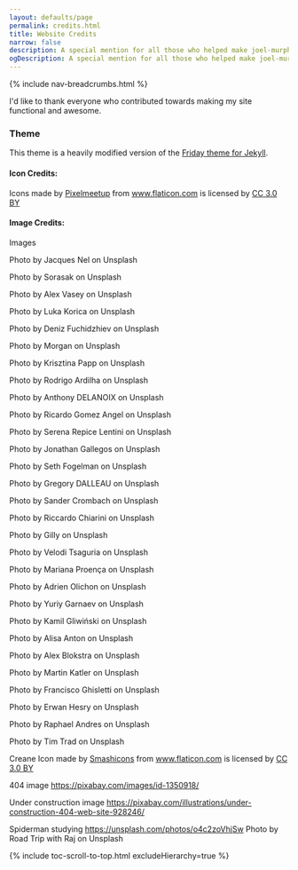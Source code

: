 ```yaml
---
layout: defaults/page
permalink: credits.html
title: Website Credits
narrow: false
description: A special mention for all those who helped make joel-murphy.co.uk possible.
ogDescription: A special mention for all those who helped make joel-murphy.co.uk possible.
---
```


{% include nav-breadcrumbs.html %}

I'd like to thank everyone who contributed towards making my site functional and awesome.

### Theme
This theme is a heavily modified version of the <a href="https://github.com/sfreytag/friday-theme" target="_blank">Friday theme for Jekyll</a>. 

#### Icon Credits:
Icons made by <a href="https://www.flaticon.com/authors/pixelmeetup" target="_blank" title="Pixelmeetup">Pixelmeetup</a> from <a href="https://www.flaticon.com/" target="_blank" title="Flaticon">www.flaticon.com</a> is licensed by <a href="http://creativecommons.org/licenses/by/3.0/" title="Creative Commons BY 3.0" target="_blank">CC 3.0 BY</a>

#### Image Credits:
Images

Photo by Jacques Nel on Unsplash

Photo by Sorasak on Unsplash

Photo by Alex Vasey on Unsplash

Photo by Luka Korica on Unsplash

Photo by Deniz Fuchidzhiev on Unsplash

Photo by Morgan on Unsplash

Photo by Krisztina Papp on Unsplash

Photo by Rodrigo Ardilha on Unsplash

Photo by Anthony DELANOIX on Unsplash

Photo by Ricardo Gomez Angel on Unsplash

Photo by Serena Repice Lentini on Unsplash

Photo by Jonathan Gallegos on Unsplash

Photo by Seth Fogelman on Unsplash

Photo by Gregory DALLEAU on Unsplash

Photo by Sander Crombach on Unsplash

Photo by Riccardo Chiarini on Unsplash

Photo by Gilly on Unsplash

Photo by Velodi Tsaguria on Unsplash

Photo by Mariana Proença on Unsplash

Photo by Adrien Olichon on Unsplash

Photo by Yuriy Garnaev on Unsplash

Photo by Kamil Gliwiński on Unsplash

Photo by Alisa Anton on Unsplash

Photo by Alex Blokstra on Unsplash

Photo by Martin Katler on Unsplash

Photo by Francisco Ghisletti on Unsplash

Photo by Erwan Hesry on Unsplash

Photo by Raphael Andres on Unsplash

Photo by Tim Trad on Unsplash

<div>Creane Icon made by <a href="https://www.flaticon.com/authors/smashicons" title="Smashicons">Smashicons</a> from <a href="https://www.flaticon.com/"                 title="Flaticon">www.flaticon.com</a> is licensed by <a href="http://creativecommons.org/licenses/by/3.0/" title="Creative Commons BY 3.0" target="_blank">CC 3.0 BY</a></div>

404 image
https://pixabay.com/images/id-1350918/

Under construction image
https://pixabay.com/illustrations/under-construction-404-web-site-928246/

Spiderman studying
https://unsplash.com/photos/o4c2zoVhjSw
Photo by Road Trip with Raj on Unsplash

{% include toc-scroll-to-top.html excludeHierarchy=true %}